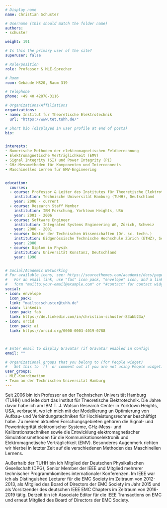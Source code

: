 ```yaml
---
# Display name
name: Christian Schuster

# Username (this should match the folder name)
authors:
- schuster

weight: 191

# Is this the primary user of the site?
superuser: false

# Role/position
role: Professor & MLE-Sprecher

# Room
room: Gebäude HS20, Raum 319

# Telephone
phone: +49 40 42878-3116

# Organizations/Affiliations
organizations:
- name: Institut für Theoretische Elektrotechnik
  url: "https://www.tet.tuhh.de/"

# Short bio (displayed in user profile at end of posts)
bio: 


interests:
- Numerische Methoden der elektromagnetischen Feldberechnung
- Elektromagnetische Verträglichkeit (EMV)
- Signal Integrity (SI) und Power Integrity (PI)
- GHz-Messmethoden für Komponenten und Interconnects
- Maschinelles Lernen für EMV-Engineering


education:
  courses:
  - course: Professor & Leiter des Institutes für Theoretische Elektrotechnik
    institution: Technische Universität Hamburg (TUHH), Deutschland
    year: 2006 - current
  - course: Research Staff Member 
    institution: IBM Forschung, Yorktown Heights, USA
    year: 2001 - 2006
  - course: Software Engineer
    institution: Integrated Systems Engineering AG, Zürich, Schweiz
    year: 2000 - 2001
  - course: Doktor der Technischen Wissenschaften (Dr. sc. techn.)
    institution: Eidgenössische Technische Hochschule Zürich (ETHZ), Schweiz
    year: 2000
  - course: Diplom in Physik
    institution: Universität Konstanz, Deutschland
    year: 1996


# Social/Academic Networking
# For available icons, see: https://sourcethemes.com/academic/docs/page-builder/#icons
#   For an email link, use "fas" icon pack, "envelope" icon, and a link in the
#   form "mailto:your-email@example.com" or "#contact" for contact widget.
social:
- icon: envelope
  icon_pack: 
  link: "mailto:schuster@tuhh.de"
- icon: linkedin
  icon_pack: fab
  link: https://de.linkedin.com/in/christian-schuster-83abb23a/
- icon: orcid
  icon_pack: ai
  link: https://orcid.org/0000-0003-4019-0788



# Enter email to display Gravatar (if Gravatar enabled in Config)
email: ""

# Organizational groups that you belong to (for People widget)
#   Set this to `[]` or comment out if you are not using People widget.
user_groups:
- MLE-Koordination
- Team an der Technischen Universität Hamburg
---
```


Seit 2006 bin ich Professor an der Technischen Universität Hamburg (TUHH) und leite dort das Institut für Theoretische Elektrotechnik. Die Jahre davor habe ich am IBM T. J. Watson Research Center in Yorktown Heights, USA, verbracht, wo ich mich mit der Modellierung un Optimierung von Aufbau- und Verbindungstechniken für Hochleistungsrechner beschäftigt habe. Zu meinen aktuellen Forschungsgebieten gehören die Signal- und Powerintegrität elektronischer Systeme, GHz-Mess- und Kalibrationstechniken sowie die Entwicklung elektromagnetischer Simulationsmethoden für die Kommunikationselektronik und Elektromagnetische Verträglichkeit (EMV). Besonderes Augenmerk richten wir hierbei in letzter Zeit auf die verschiedenen Methoden des Maschinellen Lernens.

Außerhalb der TUHH bin ich Mitglied der Deutschen Physikalischen Gesellschaft (DPG), Senior Member der IEEE und Mitglied mehrerer technischer Programmkomitees internationaler Konferenzen. Im IEEE war ich als Distinguished Lecturer für die EMC Society im Zeitraum von 2012-2013, als Mitglied des Board of Directors der EMC Society im Jahr 2015 und als Vorsitzender des deutschen IEEE EMC Chapters im Zeitraum von 2016-2019 tätig. Derzeit bin ich Associate Editor für die IEEE Transactions on EMC und erneut Mitglied des Board of Directors der EMC Society.